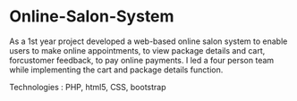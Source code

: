 # Online-Salon-System
As a 1st year project developed a web-based online salon system to enable users to make online appointments, to view package details and cart, forcustomer feedback, to pay online payments. I led a four person team while implementing the cart and package details function.

Technologies : PHP, html5, CSS, bootstrap
